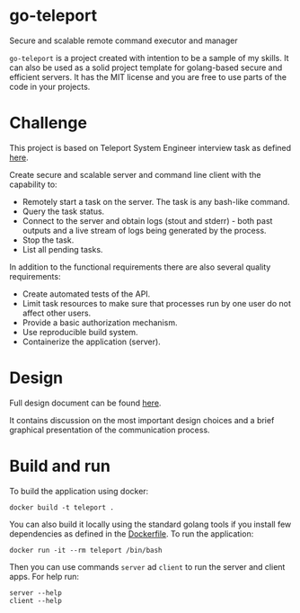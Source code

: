 # go-teleport

Secure and scalable remote command executor and manager

`go-teleport` is a project created with intention to be a sample of my skills. 
It can also be used as a solid project template for golang-based secure and efficient servers. 
It has the MIT license and you are free to use parts of the code in your projects.

# Challenge

This project is based on Teleport System Engineer interview task as defined [here](https://github.com/gravitational/careers/blob/main/challenges/systems/challenge-1.md).

Create secure and scalable server and command line client with the capability to:

- Remotely start a task on the server. The task is any bash-like command.
- Query the task status.
- Connect to the server and obtain logs (stout and stderr) - both past outputs and a live stream of logs being generated by the process.
- Stop the task.
- List all pending tasks.

In addition to the functional requirements there are also several quality requirements:

- Create automated tests of the API.
- Limit task resources to make sure that processes run by one user do not affect other users.
- Provide a basic authorization mechanism.
- Use reproducible build system.
- Containerize the application (server).

# Design

Full design document can be found [here](./docs/design.md).

It contains discussion on the most important design choices and a brief graphical presentation of the communication process.

# Build and run

To build the application using docker:

```
docker build -t teleport .
```

You can also build it locally using the standard golang tools if you install few dependencies as defined in the [Dockerfile](./Dockerfile).
To run the application:

```
docker run -it --rm teleport /bin/bash
```

Then you can use commands `server` ad `client` to run the server and client apps. For help run:

```
server --help
client --help
```

